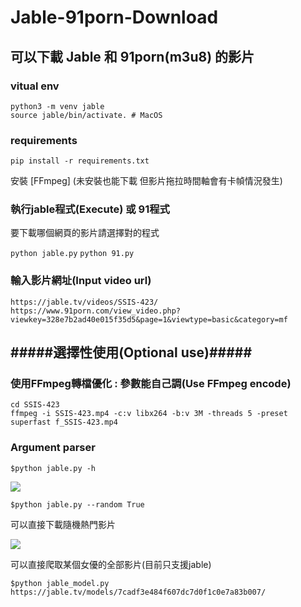 # Jable-91porn-Download

## 可以下載 Jable 和 91porn(m3u8) 的影片

### vitual env
```
python3 -m venv jable
source jable/bin/activate. # MacOS
```

### requirements
`pip install -r requirements.txt`

安裝 [FFmpeg] (未安裝也能下載 但影片拖拉時間軸會有卡幀情況發生)

### 執行jable程式(Execute) 或 91程式

要下載哪個網頁的影片請選擇對的程式

`python jable.py`    `python 91.py`

### 輸入影片網址(Input video url)
`https://jable.tv/videos/SSIS-423/`     
`https://www.91porn.com/view_video.php?viewkey=328e7b2ad40e015f35d5&page=1&viewtype=basic&category=mf`  

## #####選擇性使用(Optional use)#####

### 使用FFmpeg轉檔優化 : 參數能自己調(Use FFmpeg encode) 
`cd SSIS-423`  
`ffmpeg -i SSIS-423.mp4 -c:v libx264 -b:v 3M -threads 5 -preset superfast f_SSIS-423.mp4`  
  


### Argument parser
`$python jable.py -h`

![](https://i.imgur.com/qgyS5sf.png)

`$python jable.py --random True`

可以直接下載隨機熱門影片

![](https://i.imgur.com/dSsdB7Y.png)

可以直接爬取某個女優的全部影片(目前只支援jable)

`$python jable_model.py https://jable.tv/models/7cadf3e484f607dc7d0f1c0e7a83b007/`

